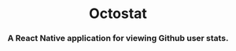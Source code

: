 <h1 align="center">Octostat</h1>
<h3 align="center">A React Native application for viewing Github user stats.</h3>